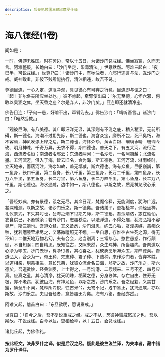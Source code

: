 ```yaml
---
description: 后秦龟兹国三藏鸠摩罗什译
---
```


# 海八德经(1卷)

闻如是：

一时，佛游无胜国。时在河边，常以十五日，为诸沙门说戒经。佛坐寂寞，久而无言。阿难整服，长跪白曰：「沙门坐定，乐闻清法。」世尊默然。阿难三起白：「夜已半，可说戒经。」世尊乃曰：「诸沙门中，有秽浊者，心邪行违言与法，乖沙门之戒。威神致重，非彼下贱所能执行，清浊相违，故吾不说。」

尊德目连，一心入定，道眼净观，具见彼心有可弃之行矣。目连即与谓之曰：「起！非尔俗夫所应坐处也。」彼不肯起，牵臂使出曰：「尔无至德，心怀六邪，何敢以臭溷之体，坐天香之座？尔是弃人，非沙门矣。」目连即还就清净座。

佛告目连：「子何一愚，好喻不出，牵臂乃去。」佛告沙门：「靖听吾言。」诸沙门曰：「唯然受教。」

「观彼巨海，有八美德。其广即汪洋无涯，其深则有不测之底，稍入稍深，无前所碍，斯一德也。海潮不过期先际，斯二德也。海含众宝，靡所不包，死尸臭朽，海不容焉，神风吹漂上岸之边，斯三德也。海怀众珍，黄金白银、瑠璃水精、珊瑚龙玫、明月神珠，千奇万异，无求不得，斯四德也。普天之下，有五大河，流行注海，西流者名恒；南流者名邪云；东流者两河：一名沙陆，一名阿夷越；北流名墨。五河流迈，俱入于海，皆去旧名，合为海，斯五德也。五河万流，淋雨终时，立天地来，雨落河注，海水如故，盖无增减，斯六德也。海有众鱼，巨躯巍巍，第一鱼身，长四千里，第二鱼身，长八千里，第三鱼身，长万二千里，第四鱼身，长万六千里，第五鱼身，长二万里，第六鱼身，长二万四千里，第七鱼身，长二万八千里，斯七德也。海水通咸，边中如一，斯八德也。以斯之故，质亮神龙欣心乐之。

「吾经妙典，亦有景德，读之无尽，其义日深，梵魔帝释，无能测度，犹海广远，甚深难测。以斯之故，诸沙门乐之，斯一德矣。吾诸弟子，更相检率，诵经坐禅，礼仪景式，不失其时也，犹海之潮不过期先际，斯二德也。吾法清洁，志在憺怕，衣食供已，不畜微余；若有沙门，志趣秽浊，以法弹遣，不得处庙，犹海弘裕不容臭尸，斯三德也。吾道众经，其义备悉，沙门潜思，练去心垢，贪淫恚嫉，愚痴众秽，犹若磨镜莹垢尽之，又荡微曀照无不覩。一坐自思，存惟往古生死之源，得无不知；二惟天地万物若幻，夫有合会，必当别离；三常慈心，愍世愚惑，作行颠倒，不自知误；四自精思，既知往古，又照未然，众生魂神，所当趣向。吾向道以心净为珍宝，沙门去秽，得净行者，其心喜之，犹彼质亮乐海众宝，斯四德矣。吾道弘大，合众为一，帝王种、梵志种、君子种、下贱种，来作沙门者，皆弃本姓，以道相亲，明愚相进，意如兄弟，犹彼众流合名曰海，以斯之故，沙门乐之，斯六德矣。吾道微妙，经典渊奥，上士得之，一号沟港、二号频来、三号不还、四号应真。应真之道，其心清净，犹天明珠，垢藏之德，分身散体，存亡自由，住寿无极，亦不老病，犹彼巨海，有神龙鱼，以斯之故，沙门乐之。吾之经籍，义美甘露，仙圣所不闻，梵释所希覩，往古来今，无物不记，边中皆正，犹海通咸，亦以斯故，沙门乐之。夫见吾经者，意皆趣无为矣。海有八德，吾经亦然。」

阿难又起，稽首白曰：「东旦欲明，愿说重戒。」

世尊曰：「自今之后，吾不复说重戒之经。戒之不从，恐彼神雷威怒加之也，吾以斯故，不说戒经。自今以往，更相检率，以十五日，会说戒经。」

诸比丘起，为佛作礼。



#### 按此经文，决非罗什之译，似是后汉之经。疑此是彼竺法兰译，为失本者，藏中错为罗什译耳。
